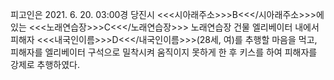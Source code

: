 피고인은 2021. 6. 20. 03:00경 당진시 <<<시아래주소>>>B<<</시아래주소>>>에 있는 <<<노래연습장>>>C<<</노래연습장>>> 노래연습장 건물 엘리베이터 내에서 피해자 <<<내국인이름>>>D<<</내국인이름>>>(28세, 여)를 추행할 마음을 먹고, 피해자를 엘리베이터 구석으로 밀착시켜 움직이지 못하게 한 후 키스를 하여 피해자를 강제로 추행하였다.
